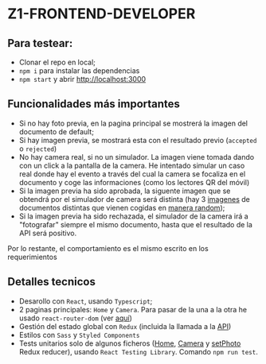 # Z1-FRONTEND-DEVELOPER
## Para testear:
- Clonar el repo en local;
- `npm i` para instalar las dependencias
- `npm start` y abrir [http://localhost:3000](http://localhost:3000)

## Funcionalidades más importantes
- Si no hay foto previa, en la pagina principal se mostrerá la imagen del documento de default;
- Si hay imagen previa, se mostrará esta con el resultado previo (`accepted` o `rejected`)
- No hay camera real, si no un simulador. La imagen viene tomada dando con un click a la pantalla de la camera. He intentado simular un caso real donde hay el evento a través del cual la camera se focaliza en el documento y coge las informaciones (como los lectores QR del móvil)
- Si la imagen previa ha sido aprobada, la siguente imagen que se obtendrá por el simulador de camera será distinta (hay 3 [imagenes](https://github.com/SaraPeir/z1-frontend-developer/blob/master/src/mocked-photos-links.tsx) de documentos distintas que vienen cogidas en [manera random](https://github.com/SaraPeir/z1-frontend-developer/blob/master/src/redux/slices/setPhoto.tsx#L26));
- Si la imagen previa ha sido rechazada, el simulador de la camera irá a "fotografar" siempre el mismo documento, hasta que el resultado de la API será positivo. 

Por lo restante, el comportamiento es el mismo escrito en los requerimientos 

## Detalles tecnicos
- Desarollo con `React`, usando `Typescript`;
- 2 paginas principales: `Home` y `Camera`. Para pasar de la una a la otra he usado `react-router-dom` (ver [aquí](https://github.com/SaraPeir/z1-frontend-developer/blob/master/src/App.tsx#L16))
- Gestión del estado global con `Redux` (incluida la llamada a la [API](https://github.com/SaraPeir/z1-frontend-developer/blob/master/src/redux/slices/fetchApi.tsx#L15))
- Estilos con `Sass` y `Styled Components`
- Tests unitarios solo de algunos ficheros ([Home](https://github.com/SaraPeir/z1-frontend-developer/blob/master/src/modules/Home/Home.test.tsx), [Camera](https://github.com/SaraPeir/z1-frontend-developer/blob/master/src/modules/Camera/Camera.test.tsx) y [setPhoto](https://github.com/SaraPeir/z1-frontend-developer/blob/master/src/redux/tests/setPhoto.test.tsx) Redux reducer), usando `React Testing Library`. Comando `npm run test`.

